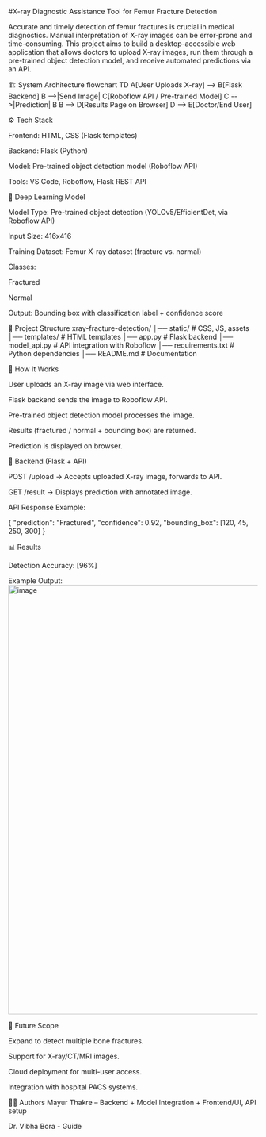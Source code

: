 #X-ray Diagnostic Assistance Tool for Femur Fracture Detection

Accurate and timely detection of femur fractures is crucial in medical diagnostics. Manual interpretation of X-ray images can be error-prone and time-consuming. This project aims to build a desktop-accessible web application that allows doctors to upload X-ray images, run them through a pre-trained object detection model, and receive automated predictions via an API.

🏗️ System Architecture
flowchart TD
    A[User Uploads X-ray] --> B[Flask Backend]
    B -->|Send Image| C[Roboflow API / Pre-trained Model]
    C -->|Prediction| B
    B --> D[Results Page on Browser]
    D --> E[Doctor/End User]

⚙️ Tech Stack

Frontend: HTML, CSS (Flask templates)

Backend: Flask (Python)

Model: Pre-trained object detection model (Roboflow API)

Tools: VS Code, Roboflow, Flask REST API


🧠 Deep Learning Model

Model Type: Pre-trained object detection (YOLOv5/EfficientDet, via Roboflow API)

Input Size: 416x416

Training Dataset: Femur X-ray dataset (fracture vs. normal)

Classes:

Fractured

Normal

Output: Bounding box with classification label + confidence score

📂 Project Structure
xray-fracture-detection/
│── static/           # CSS, JS, assets
│── templates/        # HTML templates
│── app.py            # Flask backend
│── model_api.py      # API integration with Roboflow
│── requirements.txt  # Python dependencies
│── README.md         # Documentation

🚀 How It Works

User uploads an X-ray image via web interface.

Flask backend sends the image to Roboflow API.

Pre-trained object detection model processes the image.

Results (fractured / normal + bounding box) are returned.

Prediction is displayed on browser.

🔧 Backend (Flask + API)

POST /upload → Accepts uploaded X-ray image, forwards to API.

GET /result → Displays prediction with annotated image.

API Response Example:

{
  "prediction": "Fractured",
  "confidence": 0.92,
  "bounding_box": [120, 45, 250, 300]
}

📊 Results

Detection Accuracy: [96%]

Example Output:
<img width="959" height="866" alt="image" src="https://github.com/user-attachments/assets/7f82a4e2-fe48-4f63-ad73-e7e54c87b555" />


📌 Future Scope

Expand to detect multiple bone fractures.

Support for X-ray/CT/MRI images.

Cloud deployment for multi-user access.

Integration with hospital PACS systems.

👨‍💻 Authors
Mayur Thakre – Backend + Model Integration + Frontend/UI, API setup

Dr. Vibha Bora - Guide


